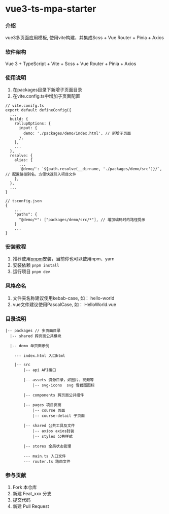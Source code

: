 # vue3-ts-mpa-starter

### 介绍
vue3多页面应用模板, 使用vite构建，并集成Scss + Vue Router + Pinia + Axios

### 软件架构
Vue 3 + TypeScript + Vite + Scss + Vue Router + Pinia + Axios


### 使用说明
1. 在packages目录下新增子页面目录
2. 在vite.config.ts中增加子页面配置
```
// vite.conifg.ts
export default defineConfig({
  ...
  build: {
    rollupOptions: {
      input: {
        demo: './packages/demo/index.html', // 新增子页面
      },
    },
    ...
  },
  resolve: {
    alias: {
      ...
      '@demo/': `${path.resolve(__dirname, './packages/demo/src')}/`, // 配置路径别名，方便快速引入项目文件
    },
  },
  ...
}
```
```
// tsconfig.json
{
    ...
    "paths": {
      "@demo/*": ["packages/demo/src/*"], // 增加编码时的路径提示
    }
    ...
}
```

### 安装教程
1. 推荐使用[pnpm](https://pnpm.io/installation)安装，当前你也可以使用npm、yarn
2. 安装依赖 ```pnpm install```
3. 运行项目 ```pnpm dev```


### 风格命名
1. 文件夹名称建议使用kebab-case, 如： hello-world
2. vue文件建议使用PascalCase, 如： HelloWorld.vue

### 目录说明
```
|-- packages // 多页面目录
  |-- shared 跨页面公共模块

  |-- demo 单页面示例

    --- index.html 入口html
    
    |-- src 
        |-- api API接口

        |-- assets 资源目录，如图片、视频等
            |-- svg-icons  svg 雪碧图图标

        |-- components 跨页面公共组件

        |-- pages 项目页面
            |-- course 页面
            |-- course-detail 子页面

        |-- shared 公共工具及文件
            |-- axios axios封装
            |-- styles 公共样式

        |-- stores 全局状态管理

        --- main.ts 入口文件
        --- router.ts 路由文件
```

### 参与贡献
1.  Fork 本仓库
2.  新建 Feat_xxx 分支
3.  提交代码
4.  新建 Pull Request